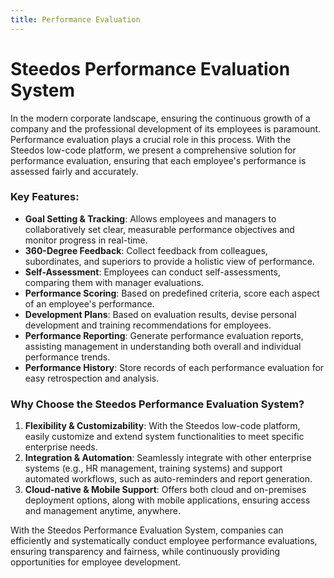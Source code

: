 ```yaml
---
title: Performance Evaluation
---
```


# Steedos Performance Evaluation System

In the modern corporate landscape, ensuring the continuous growth of a company and the professional development of its employees is paramount. Performance evaluation plays a crucial role in this process. With the Steedos low-code platform, we present a comprehensive solution for performance evaluation, ensuring that each employee's performance is assessed fairly and accurately.

### Key Features:

- **Goal Setting & Tracking**: Allows employees and managers to collaboratively set clear, measurable performance objectives and monitor progress in real-time.
- **360-Degree Feedback**: Collect feedback from colleagues, subordinates, and superiors to provide a holistic view of performance.
- **Self-Assessment**: Employees can conduct self-assessments, comparing them with manager evaluations.
- **Performance Scoring**: Based on predefined criteria, score each aspect of an employee's performance.
- **Development Plans**: Based on evaluation results, devise personal development and training recommendations for employees.
- **Performance Reporting**: Generate performance evaluation reports, assisting management in understanding both overall and individual performance trends.
- **Performance History**: Store records of each performance evaluation for easy retrospection and analysis.

### Why Choose the Steedos Performance Evaluation System?

1. **Flexibility & Customizability**: With the Steedos low-code platform, easily customize and extend system functionalities to meet specific enterprise needs.
2. **Integration & Automation**: Seamlessly integrate with other enterprise systems (e.g., HR management, training systems) and support automated workflows, such as auto-reminders and report generation.
3. **Cloud-native & Mobile Support**: Offers both cloud and on-premises deployment options, along with mobile applications, ensuring access and management anytime, anywhere.

With the Steedos Performance Evaluation System, companies can efficiently and systematically conduct employee performance evaluations, ensuring transparency and fairness, while continuously providing opportunities for employee development.

